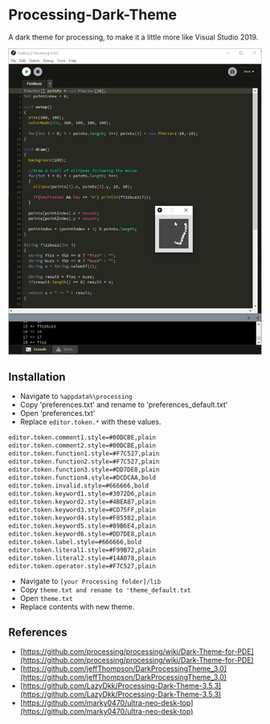 # Processing-Dark-Theme
A dark theme for processing, to make it a little more like Visual Studio 2019. 

![screenshot](/processing%20dark%20theme.png?raw=true)

## Installation ##
* Navigate to `%appdata%\processing`
* Copy 'preferences.txt' and rename to 'preferences_default.txt'
* Open 'preferences.txt' 
* Replace `editor.token.*` with these values.
```
editor.token.comment1.style=#00DCBE,plain
editor.token.comment2.style=#00DCBE,plain
editor.token.function1.style=#F7C527,plain
editor.token.function2.style=#F7C527,plain
editor.token.function3.style=#DD7DE8,plain
editor.token.function4.style=#DCDCAA,bold
editor.token.invalid.style=#666666,bold
editor.token.keyword1.style=#3072D6,plain
editor.token.keyword2.style=#4BEA87,plain
editor.token.keyword3.style=#CD75FF,plain
editor.token.keyword4.style=#F05582,plain
editor.token.keyword5.style=#89B6E4,plain
editor.token.keyword6.style=#DD7DE8,plain
editor.token.label.style=#666666,bold
editor.token.literal1.style=#F99B72,plain
editor.token.literal2.style=#14A078,plain
editor.token.operator.style=#F7C527,plain
```
* Navigate to ```[your Processing folder]/lib```
* Copy `theme.txt and rename to 'theme_default.txt`
* Open `theme.txt`
* Replace contents with new theme.

## References ##
* [https://github.com/processing/processing/wiki/Dark-Theme-for-PDE](https://github.com/processing/processing/wiki/Dark-Theme-for-PDE)
* [https://github.com/jeffThompson/DarkProcessingTheme_3.0](https://github.com/jeffThompson/DarkProcessingTheme_3.0)
* [https://github.com/LazyDkk/Processing-Dark-Theme-3.5.3](https://github.com/LazyDkk/Processing-Dark-Theme-3.5.3)
* [https://github.com/marky0470/ultra-neo-desk-top](https://github.com/marky0470/ultra-neo-desk-top)
